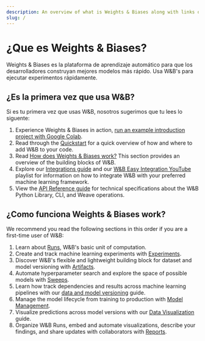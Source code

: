 ```yaml
---
description: An overview of what is Weights & Biases along with links on how to get started if you are a first time user.
slug: /
---
```


# ¿Que es Weights & Biases?
Weights & Biases es la plataforma de aprendizaje automático para que los desarrolladores construyan mejores modelos más rápido. Usa W&B's para ejecutar experimentos rápidamente. 

<!-- ![](@site/static/images/general/diagram_2021.png) -->

## ¿Es la primera vez que usa W&B?
Si es tu primera vez que usas W&B, nosotros sugerimos que tu lees lo siguente:

1. Experience Weights & Biases in action, [run an example introduction project with Google Colab](http://wandb.me/intro).
1. Read through the [Quickstart](../quickstart.md) for a quick overview of how and where to add W&B to your code.
2. Read [How does Weights & Biases work?](#how-does-weights--biases-work) This section provides an overview of the building blocks of W&B.
3. Explore our [Integrations guide](./integrations/intro.md) and our [W&B Easy Integration YouTube](https://www.youtube.com/watch?v=UkjwWybwh8g&list=PLD80i8An1OEGDADxOBaH71ZwieZ9nmPGC&index=3&ab_channel=Weights%26Biases) playlist for information on how to integrate W&B with your preferred machine learning framework.
4. View the [API Reference guide](../ref/README.md) for technical specifications about the W&B Python Library, CLI, and Weave operations.


## ¿Como funciona Weights & Biases work?
We recommend you read the following sections in this order if you are a first-time user of W&B:

1. Learn about [Runs](./runs/intro.md), W&B's basic unit of computation. 
2. Create and track machine learning experiments with [Experiments](./track/intro.md).
3. Discover W&B's flexible and lightweight building block for dataset and model versioning with [Artifacts](./artifacts/intro.md).
4. Automate hyperparameter search and explore the space of possible models with [Sweeps](./sweeps/intro.md).
5. Learn how track dependencies and results across machine learning pipelines with our [data and model versioning](./data-vis/intro.md) guide.
6. Manage the model lifecycle from training to production with [Model Management](./models/intro.md).
7. Visualize predictions across model versions with our [Data Visualization](./data-vis/intro.md) guide.
8. Organize W&B Runs, embed and automate visualizations, describe your findings, and share updates with collaborators with [Reports](./reports/intro.md).

